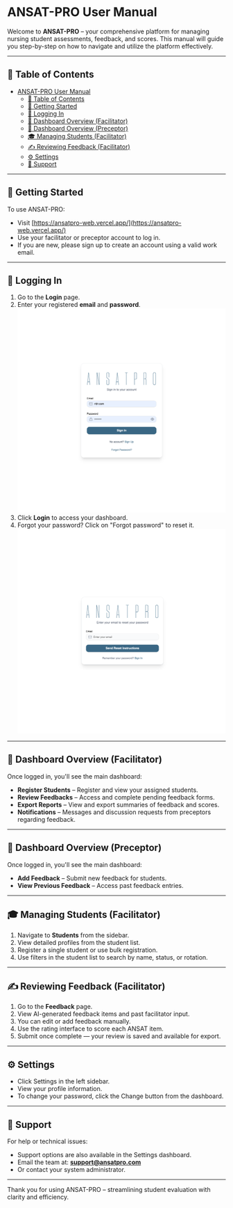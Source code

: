 # ANSAT-PRO User Manual

Welcome to **ANSAT-PRO** – your comprehensive platform for managing nursing student assessments, feedback, and scores. This manual will guide you step-by-step on how to navigate and utilize the platform effectively.

---

## 📖 Table of Contents

- [ANSAT-PRO User Manual](#ansat-pro-user-manual)
  - [📖 Table of Contents](#-table-of-contents)
  - [🚀 Getting Started](#-getting-started)
  - [🔐 Logging In](#-logging-in)
  - [🧭 Dashboard Overview (Facilitator)](#-dashboard-overview-facilitator)
  - [🧭 Dashboard Overview (Preceptor)](#-dashboard-overview-preceptor)
  - [🎓 Managing Students (Facilitator)](#-managing-students-facilitator)
  - [✍️ Reviewing Feedback (Facilitator)](#️-reviewing-feedback-facilitator)
  - [⚙️ Settings](#️-settings)
  - [📩 Support](#-support)

---

## 🚀 Getting Started

To use ANSAT-PRO:

- Visit [https://ansatpro-web.vercel.app/](https://ansatpro-web.vercel.app/)
- Use your facilitator or preceptor account to log in.
- If you are new, please sign up to create an account using a valid work email.

---

## 🔐 Logging In

1. Go to the **Login** page.
2. Enter your registered **email** and **password**.
   ![Login Screenshot](./images/login.png)
3. Click **Login** to access your dashboard.
4. Forgot your password? Click on "Forgot password" to reset it.
   ![Forgot Password Screenshot](./images/forgot-password.png)

---

## 🧭 Dashboard Overview (Facilitator)

Once logged in, you'll see the main dashboard:

- **Register Students** – Register and view your assigned students.
- **Review Feedbacks** – Access and complete pending feedback forms.
- **Export Reports** – View and export summaries of feedback and scores.
- **Notifications** – Messages and discussion requests from preceptors regarding feedback.

---

## 🧭 Dashboard Overview (Preceptor)

Once logged in, you'll see the main dashboard:

- **Add Feedback** – Submit new feedback for students.
- **View Previous Feedback** – Access past feedback entries.

---

## 🎓 Managing Students (Facilitator)

1. Navigate to **Students** from the sidebar.
2. View detailed profiles from the student list.
3. Register a single student or use bulk registration.
4. Use filters in the student list to search by name, status, or rotation.

---

## ✍️ Reviewing Feedback (Facilitator)

1. Go to the **Feedback** page.
2. View AI-generated feedback items and past facilitator input.
3. You can edit or add feedback manually.
4. Use the rating interface to score each ANSAT item.
5. Submit once complete — your review is saved and available for export.

---

## ⚙️ Settings

- Click Settings in the left sidebar.
- View your profile information.
- To change your password, click the Change button from the dashboard.

---

## 📩 Support

For help or technical issues:

- Support options are also available in the Settings dashboard.
- Email the team at: **support@ansatpro.com**
- Or contact your system administrator.

---

Thank you for using ANSAT-PRO – streamlining student evaluation with clarity and efficiency.
